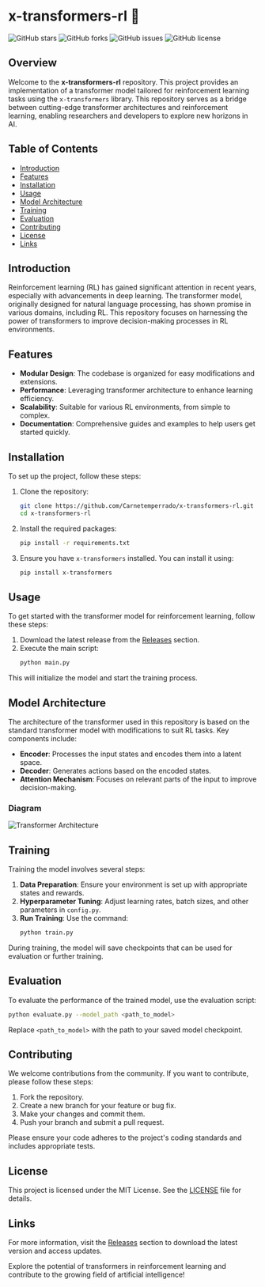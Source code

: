 # x-transformers-rl 🚀

![GitHub stars](https://img.shields.io/github/stars/Carnetemperrado/x-transformers-rl?style=social) ![GitHub forks](https://img.shields.io/github/forks/Carnetemperrado/x-transformers-rl?style=social) ![GitHub issues](https://img.shields.io/github/issues/Carnetemperrado/x-transformers-rl) ![GitHub license](https://img.shields.io/github/license/Carnetemperrado/x-transformers-rl)

## Overview

Welcome to the **x-transformers-rl** repository. This project provides an implementation of a transformer model tailored for reinforcement learning tasks using the `x-transformers` library. This repository serves as a bridge between cutting-edge transformer architectures and reinforcement learning, enabling researchers and developers to explore new horizons in AI.

## Table of Contents

- [Introduction](#introduction)
- [Features](#features)
- [Installation](#installation)
- [Usage](#usage)
- [Model Architecture](#model-architecture)
- [Training](#training)
- [Evaluation](#evaluation)
- [Contributing](#contributing)
- [License](#license)
- [Links](#links)

## Introduction

Reinforcement learning (RL) has gained significant attention in recent years, especially with advancements in deep learning. The transformer model, originally designed for natural language processing, has shown promise in various domains, including RL. This repository focuses on harnessing the power of transformers to improve decision-making processes in RL environments.

## Features

- **Modular Design**: The codebase is organized for easy modifications and extensions.
- **Performance**: Leveraging transformer architecture to enhance learning efficiency.
- **Scalability**: Suitable for various RL environments, from simple to complex.
- **Documentation**: Comprehensive guides and examples to help users get started quickly.

## Installation

To set up the project, follow these steps:

1. Clone the repository:
   ```bash
   git clone https://github.com/Carnetemperrado/x-transformers-rl.git
   cd x-transformers-rl
   ```

2. Install the required packages:
   ```bash
   pip install -r requirements.txt
   ```

3. Ensure you have `x-transformers` installed. You can install it using:
   ```bash
   pip install x-transformers
   ```

## Usage

To get started with the transformer model for reinforcement learning, follow these steps:

1. Download the latest release from the [Releases](https://github.com/Carnetemperrado/x-transformers-rl/releases) section.
2. Execute the main script:
   ```bash
   python main.py
   ```

This will initialize the model and start the training process.

## Model Architecture

The architecture of the transformer used in this repository is based on the standard transformer model with modifications to suit RL tasks. Key components include:

- **Encoder**: Processes the input states and encodes them into a latent space.
- **Decoder**: Generates actions based on the encoded states.
- **Attention Mechanism**: Focuses on relevant parts of the input to improve decision-making.

### Diagram

![Transformer Architecture](https://miro.medium.com/v2/resize:fit:1400/format:webp/1*WgZ6wE6wDtb7U0wF0uD9Gg.png)

## Training

Training the model involves several steps:

1. **Data Preparation**: Ensure your environment is set up with appropriate states and rewards.
2. **Hyperparameter Tuning**: Adjust learning rates, batch sizes, and other parameters in `config.py`.
3. **Run Training**: Use the command:
   ```bash
   python train.py
   ```

During training, the model will save checkpoints that can be used for evaluation or further training.

## Evaluation

To evaluate the performance of the trained model, use the evaluation script:

```bash
python evaluate.py --model_path <path_to_model>
```

Replace `<path_to_model>` with the path to your saved model checkpoint.

## Contributing

We welcome contributions from the community. If you want to contribute, please follow these steps:

1. Fork the repository.
2. Create a new branch for your feature or bug fix.
3. Make your changes and commit them.
4. Push your branch and submit a pull request.

Please ensure your code adheres to the project's coding standards and includes appropriate tests.

## License

This project is licensed under the MIT License. See the [LICENSE](LICENSE) file for details.

## Links

For more information, visit the [Releases](https://github.com/Carnetemperrado/x-transformers-rl/releases) section to download the latest version and access updates.

Explore the potential of transformers in reinforcement learning and contribute to the growing field of artificial intelligence!